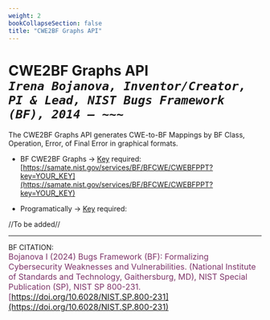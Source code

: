 ```yaml
---
weight: 2
bookCollapseSection: false
title: "CWE2BF Graphs API"
---
```


<!-- Google tag (gtag.js) -->
<script async src="https://www.googletagmanager.com/gtag/js?id=G-PJ364XPP9F"></script>
<script>
  window.dataLayer = window.dataLayer || [];
  function gtag(){dataLayer.push(arguments);}
  gtag('js', new Date());

  gtag('config', 'G-PJ364XPP9F');
</script>

# CWE2BF Graphs API <br/> _`Irena Bojanova, Inventor/Creator, PI & Lead, NIST Bugs Framework (BF), 2014 – ~~~`_

The CWE2BF Graphs API generates CWE-to-BF Mappings by BF Class, Operation, Error, of Final Error in graphical formats.

- BF CWE2BF Graphs &rarr; [Key](https://forms.gle/SRZyva5Vn1i4dQQ2A) required:<br/>
  [https://samate.nist.gov/services/BF/BFCWE/CWEBFPPT?key=YOUR_KEY](https://samate.nist.gov/services/BF/BFCWE/CWEBFPPT?key=YOUR_KEY)

- Programatically &rarr; [Key](https://forms.gle/SRZyva5Vn1i4dQQ2A) required: <br/>

//To be added//
        
  <!-- C#
        
      HttpClient client = new HttpClient() { BaseAddress = new Uri("https://samate.nist.gov/services/BF") };

      //replace YOUR_USER_NAME and YOUR_KEY
      client.DefaultRequestHeaders.Add("user", YOUR_USER_NAME);
      client.DefaultRequestHeaders.Add("key", YOUR_KEY);

      //replace YOUR_CWEBF.xml_FILE_NAME and YOUR_CurrentCWEBF.xml_FILE_NAME 

      XXXXXXXXXXXXXXXXX -- not finished xxxxxxxxxxxxxxxxxxxxxxxxx

      var fileContent = new MultipartFormDataContent();
      foreach (var fileName in fileNames)
          fileContent.Add(new StreamContent(File.OpenRead(fileName)), "files", Path.GetFileName(fileName));

      var response = await BFClient.SendRequest("BFSpecification/CWEBFPPT/api", HttpMethod.Post, fileContent);
      response.EnsureSuccessStatusCode();
      var zipData = await response.Content.ReadAsStreamAsync();  
   
      //replace YOUR_FOLDER 
      zipData.CopyTo(File.Create(Path.Combine(YOUR_FOLDER, "CWEBFppt.zip")));

  Python
      
    //to be added// -->
_________________________________

BF CITATION: <br/>
<l style="font-size: 16px; color: #7D3368"> Bojanova I (2024) Bugs Framework (BF): Formalizing Cybersecurity Weaknesses and Vulnerabilities. (National Institute of Standards and Technology, Gaithersburg, MD), NIST Special Publication (SP), NIST SP 800-231. [https://doi.org/10.6028/NIST.SP.800-231](https://doi.org/10.6028/NIST.SP.800-231)</l>  <br/>